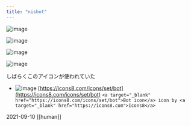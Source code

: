 ```yaml
---
title: "nisbot"
---
```


![image](https://gyazo.com/4cd6d3bfb0ca4eb929a49ed2da699e9a/thumb/1000)

![image](https://gyazo.com/c020b126d00326f78489c6026c2817fe/thumb/1000)

![image](https://gyazo.com/42bc8553d8f26429cc047376a07a792f/thumb/1000)

![image](https://gyazo.com/0f38304a9c0d7cc1922f12a3885a4af2/thumb/1000)

しばらくこのアイコンが使われていた
- ![image](https://gyazo.com/28e60b661e014a084303c67a83c7ea7f/thumb/1000)
[https://icons8.com/icons/set/bot](https://icons8.com/icons/set/bot)
`<a target="_blank" href="https://icons8.com/icons/set/bot">Bot icon</a> icon by <a target="_blank" href="https://icons8.com">Icons8</a>`

2021-09-10
[[human]]